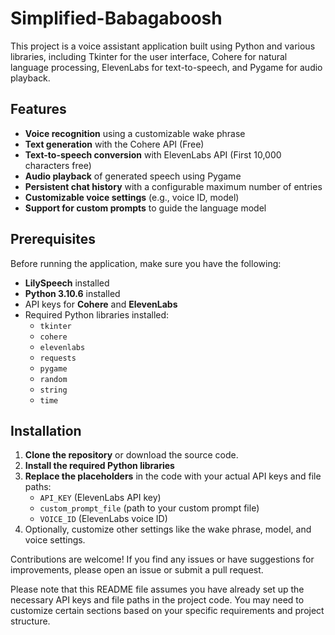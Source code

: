 # Simplified-Babagaboosh

This project is a voice assistant application built using Python and various libraries, including Tkinter for the user interface, Cohere for natural language processing, ElevenLabs for text-to-speech, and Pygame for audio playback.

## Features

- **Voice recognition** using a customizable wake phrase
- **Text generation** with the Cohere API (Free)
- **Text-to-speech conversion** with ElevenLabs API (First 10,000 characters free)
- **Audio playback** of generated speech using Pygame
- **Persistent chat history** with a configurable maximum number of entries
- **Customizable voice settings** (e.g., voice ID, model)
- **Support for custom prompts** to guide the language model

## Prerequisites

Before running the application, make sure you have the following:

- **LilySpeech** installed
- **Python 3.10.6** installed
- API keys for **Cohere** and **ElevenLabs**
- Required Python libraries installed:
  - `tkinter`
  - `cohere`
  - `elevenlabs`
  - `requests`
  - `pygame`
  - `random`
  - `string`
  - `time`

## Installation

1. **Clone the repository** or download the source code.
2. **Install the required Python libraries**
3. **Replace the placeholders** in the code with your actual API keys and file paths:
   - `API_KEY` (ElevenLabs API key)
   - `custom_prompt_file` (path to your custom prompt file)
   - `VOICE_ID` (ElevenLabs voice ID)
4. Optionally, customize other settings like the wake phrase, model, and voice settings.

Contributions are welcome! If you find any issues or have suggestions for improvements, please open an issue or submit a pull request.

Please note that this README file assumes you have already set up the necessary API keys and file paths in the project code. You may need to customize certain sections based on your specific requirements and project structure.
